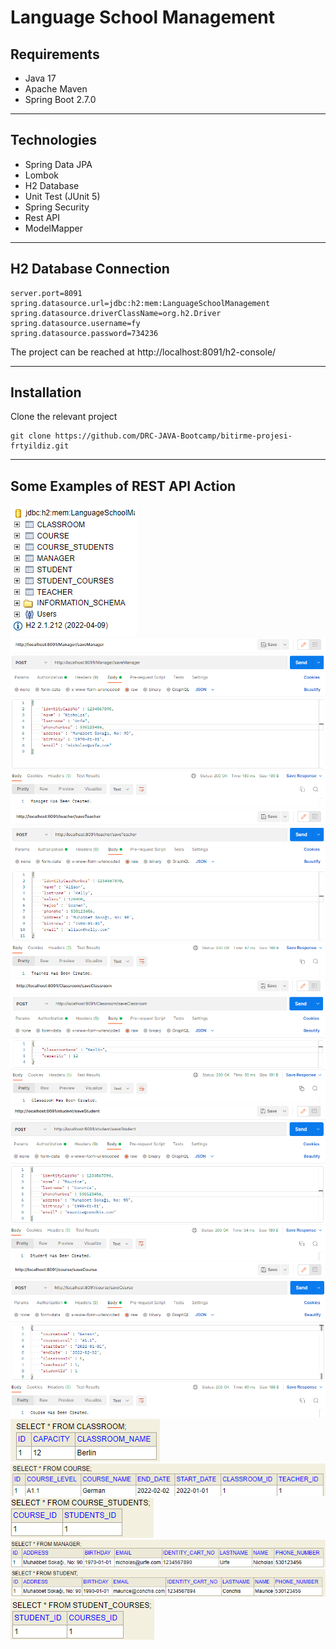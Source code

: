 # Language School Management

## Requirements

* Java 17
* Apache Maven
* Spring Boot 2.7.0
-----
## Technologies
* Spring Data JPA
* Lombok
* H2 Database
* Unit Test (JUnit 5)
* Spring Security
* Rest API
* ModelMapper
-----
## H2 Database Connection
```
server.port=8091
spring.datasource.url=jdbc:h2:mem:LanguageSchoolManagement
spring.datasource.driverClassName=org.h2.Driver
spring.datasource.username=fy
spring.datasource.password=734236
```
The project can be reached at http://localhost:8091/h2-console/

-----
## Installation
Clone the relevant project
```
git clone https://github.com/DRC-JAVA-Bootcamp/bitirme-projesi-frtyildiz.git
```
-----

## Some Examples of REST API Action

<img src="https://github.com/frtyildiz/LanguageSchoolManagement/blob/main/images/1.png"> 
<img src="https://github.com/frtyildiz/LanguageSchoolManagement/blob/main/images/2.png"> 
<img src="https://github.com/frtyildiz/LanguageSchoolManagement/blob/main/images/3.png"> 
<img src="https://github.com/frtyildiz/LanguageSchoolManagement/blob/main/images/4.png"> 
<img src="https://github.com/frtyildiz/LanguageSchoolManagement/blob/main/images/5.png"> 
<img src="https://github.com/frtyildiz/LanguageSchoolManagement/blob/main/images/6.png"> 
<img src="https://github.com/frtyildiz/LanguageSchoolManagement/blob/main/images/7.png"> 
<img src="https://github.com/frtyildiz/LanguageSchoolManagement/blob/main/images/8.png"> 
<img src="https://github.com/frtyildiz/LanguageSchoolManagement/blob/main/images/9.png"> 
<img src="https://github.com/frtyildiz/LanguageSchoolManagement/blob/main/images/10.png"> 
<img src="https://github.com/frtyildiz/LanguageSchoolManagement/blob/main/images/11.png"> 
<img src="https://github.com/frtyildiz/LanguageSchoolManagement/blob/main/images/12.png"> 
